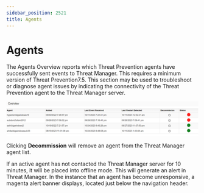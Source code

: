 ```yaml
---
sidebar_position: 2521
title: Agents
---
```


# Agents

The Agents Overview reports which Threat Prevention agents have successfully sent events to Threat Manager. This requires a minimum version of Threat Prevention7.5. This section may be used to troubleshoot or diagnose agent issues by indicating the connectivity of the Threat Prevention agent to the Threat Manager server.

![System Health Page Agent Overview](../../../../../../../static/images/ThreatManager_3.0/Content/Resources/Images/ThreatManager/Admin/Configuration/SystemHealth/AgentOverview.png)

Clicking **Decommission** will remove an agent from the Threat Manager agent list.

If an active agent has not contacted the Threat Manager server for 10 minutes, it will be placed into offline mode. This will generate an alert in Threat Manager. In the instance that an agent has become unresponsive, a magenta alert banner displays, located just below the navigation header.
